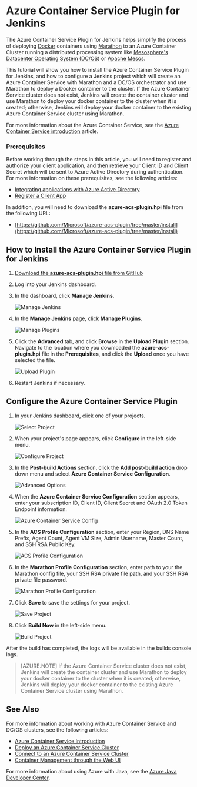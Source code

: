 <properties
	pageTitle="Azure Container Service Plugin for Jenkins | Microsoft Azure"
	description="Deploy a docker container to an Azure Container Service cluster service by using the Azure Container Service Plugin for Jenkins."
	services="container-service"
	documentationCenter=""
	authors="rmcmurray"
	manager="erikre"
	editor=""
	tags="azure-container-service, jenkins"
	keywords="Azure, Containers, Jenkins"/>

<tags
	ms.service="container-service"
	ms.devlang="na"
	ms.topic="article"
	ms.tgt_pltfrm="multiple"
	ms.workload="na"
	ms.date="10/20/2016" 
	ms.author="robmcm"/>

# Azure Container Service Plugin for Jenkins

The Azure Container Service Plugin for Jenkins helps simplify the process of deploying [Docker] containers using [Marathon] to an Azure Container Cluster running a distributed processing system like [Mesosphere's Datacenter Operating System (DC/OS)][mesosphere] or [Apache Mesos][mesos].

This tutorial will show you how to install the Azure Container Service Plugin for Jenkins, and how to configure a Jenkins project which will create an Azure Container Service with Marathon and a DC/OS orchestrator and use Marathon to deploy a Docker container to the cluster. If the Azure Container Service cluster does not exist, Jenkins will create the container cluster and use Marathon to deploy your docker container to the cluster when it is created; otherwise, Jenkins will deploy your docker container to the existing Azure Container Service cluster using Marathon.

For more information about the Azure Container Service, see the [Azure Container Service introduction][acs-intro] article.

### Prerequisites

Before working through the steps in this article, you will need to register and authorize your client application, and then retrieve your Client ID and Client Secret which will be sent to Azure Active Directory during authentication. For more information on these prerequisites, see the following articles:

* [Integrating applications with Azure Active Directory][integrate-apps-with-AAD]
* [Register a Client App][register-client-app]

In addition, you will need to download the **azure-acs-plugin.hpi** file from the following URL:

* [https://github.com/Microsoft/azure-acs-plugin/tree/master/install](https://github.com/Microsoft/azure-acs-plugin/tree/master/install)

## How to Install the Azure Container Service Plugin for Jenkins

1. [Download the **azure-acs-plugin.hpi** file from GitHub][azure-acs-plugin-install]

1. Log into your Jenkins dashboard.

1. In the dashboard, click **Manage Jenkins**.

    ![Manage Jenkins][jenkins-dashboard]

1. In the **Manage Jenkins** page, click **Manage Plugins**.

    ![Manage Plugins][manage-jenkins]

1. Click the **Advanced** tab, and click **Browse** in the **Upload Plugin** section. Navigate to the location where you downloaded the **azure-acs-plugin.hpi** file in the **Prerequisites**, and click the **Upload** once you have selected the file.

    ![Upload Plugin][upload-plugin]

1. Restart Jenkins if necessary.
 
## Configure the Azure Container Service Plugin

1. In your Jenkins dashboard, click one of your projects.

    ![Select Project][select-project]

1. When your project's page appears, click **Configure** in the left-side menu.

    ![Configure Project][configure-project]

1. In the **Post-build Actions** section, click the **Add post-build action** drop down menu and select **Azure Container Service Configuration**. 

    ![Advanced Options][advanced-options]

1. When the **Azure Container Service Configuration** section appears, enter your subscription ID, Client ID, Client Secret and OAuth 2.0 Token Endpoint information.

    ![Azure Container Service Config][azure-container-service-config]

1. In the **ACS Profile Configuration** section, enter your Region, DNS Name Prefix, Agent Count, Agent VM Size, Admin Username, Master Count, and SSH RSA Public Key.

    ![ACS Profile Configuration][acs-profile-configuration]

1. In the **Marathon Profile Configuration** section, enter path to your the Marathon config file, your SSH RSA private file path, and your SSH RSA private file password.

    ![Marathon Profile Configuration][marathon-profile-configuration]

1. Click **Save** to save the settings for your project.

    ![Save Project][save-project]

1. Click **Build Now** in the left-side menu.

    ![Build Project][build-project]

After the build has completed, the logs will be available in the builds console logs.

> [AZURE.NOTE] If the Azure Container Service cluster does not exist, Jenkins will create the container cluster and use Marathon to deploy your docker container to the cluster when it is created; otherwise, Jenkins will deploy your docker container to the existing Azure Container Service cluster using Marathon.

<a name="see-also"></a>
## See Also

For more information about working with Azure Container Service and DC/OS clusters, see the following articles:

* [Azure Container Service Introduction][acs-intro]
* [Deploy an Azure Container Service Cluster][acs-deploy]
* [Connect to an Azure Container Service Cluster][acs-connect]
* [Container Management through the Web UI][acs-webui-management]

For more information about using Azure with Java, see the [Azure Java Developer Center].

<!-- URL List -->

[azure-acs-plugin-install]: https://github.com/Microsoft/azure-acs-plugin/tree/master/install
[acs-intro]: ./container-service-intro.md
[acs-deploy]: ./container-service-deployment.md
[acs-connect]: ./container-service-connect.md
[acs-webui-management]: ./container-service-mesos-marathon-ui.md
[integrate-apps-with-AAD]: http://msdn.microsoft.com/library/azure/dn132599.aspx
[register-client-app]: http://msdn.microsoft.com/dn877542.aspx

[Marathon]: https://mesosphere.github.io/marathon/
[Docker]: http://docker.io/
[mesosphere]: https://mesosphere.com/products/
[mesos]: https://mesos.apache.org/

[Azure Java Developer Center]: https://azure.microsoft.com/develop/java/

<!-- IMG List -->

[jenkins-dashboard]: ./media/container-service-plugin-for-jenkins/jenkins-dashboard.png
[manage-jenkins]: ./media/container-service-plugin-for-jenkins/manage-jenkins.png
[search-plugins]: ./media/container-service-plugin-for-jenkins/search-for-azure-plugin.png
[install-plugin]: ./media/container-service-plugin-for-jenkins/install-plugin.png
[select-project]: ./media/container-service-plugin-for-jenkins/select-project.png
[configure-project]: ./media/container-service-plugin-for-jenkins/configure-project.png
[advanced-options]: ./media/container-service-plugin-for-jenkins/advanced-options.png
[azure-container-service-config]: ./media/container-service-plugin-for-jenkins/azure-container-service-configuration.png
[acs-profile-configuration]: ./media/container-service-plugin-for-jenkins/acs-profile-configuration.png
[marathon-profile-configuration]: ./media/container-service-plugin-for-jenkins/marathon-profile-configuration.png
[save-project]: ./media/container-service-plugin-for-jenkins/save-project.png
[build-project]: ./media/container-service-plugin-for-jenkins/build-project.png
[upload-plugin]: ./media/container-service-plugin-for-jenkins/upload-plugin.png
